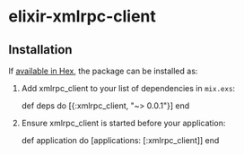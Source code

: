 # elixir-xmlrpc-client


## Installation

If [available in Hex](https://hex.pm/docs/publish), the package can be installed as:

  1. Add xmlrpc_client to your list of dependencies in `mix.exs`:

        def deps do
          [{:xmlrpc_client, "~> 0.0.1"}]
        end

  2. Ensure xmlrpc_client is started before your application:

        def application do
          [applications: [:xmlrpc_client]]
        end
